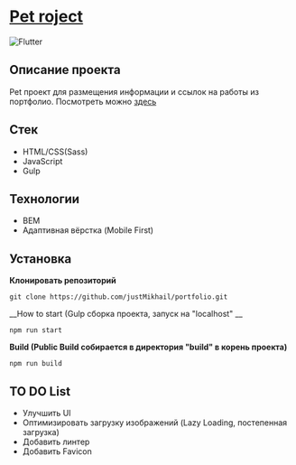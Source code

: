 # [Pet roject](https://github.com/justMikhail/portfolio)

![Flutter](https://img.shields.io/badge/status-release-<COLOR>)

## **Описание проекта**
Pet проект для размещения информации и ссылок на работы из портфолио.
Посмотреть можно [здесь](https://justmikhail.github.io/portfolio/)

## **Стек**
+ HTML/CSS(Sass)
+ JavaScript
+ Gulp

## **Технологии**
+ BEM
+ Адаптивная вёрстка (Mobile First)

## **Установка**
__Клонировать репозиторий__
```
git clone https://github.com/justMikhail/portfolio.git
```

__How to start (Gulp сборка проекта, запуск на "localhost" __
```
npm run start
```

__Build (Public Build собирается в директория "build" в корень проекта)__
```
npm run build
```

## **TO DO List**
+ Улучшить UI
+ Оптимизировать загрузку изображений (Lazy Loading, постепенная загрузка)
+ Добавить линтер
+ Добавить Favicon
